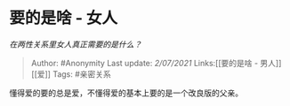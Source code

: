 # 要的是啥 - 女人
*在两性关系里女人真正需要的是什么？*

> Author: #Anonymity 
> Last update: *2/07/2021* 
> Links:[[要的是啥 - 男人]] [[爱]]
> Tags: #亲密关系 

懂得爱的要的总是爱，不懂得爱的基本上要的是一个改良版的父亲。